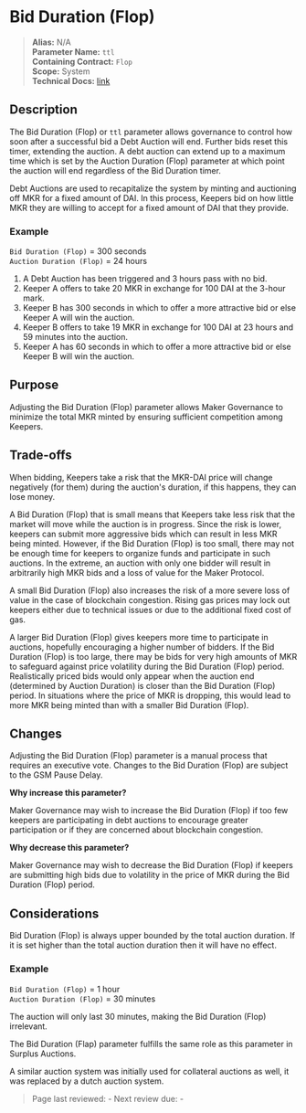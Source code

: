 # Bid Duration (Flop)

>**Alias:** N/A  
>**Parameter Name:** `ttl`  
>**Containing Contract:** `Flop`  
>**Scope:** System  
>**Technical Docs:** [link](https://docs.makerdao.com/smart-contract-modules/system-stabilizer-module/flop-detailed-documentation)  

## Description
The Bid Duration (Flop) or `ttl` parameter allows governance to control how soon after a successful bid a Debt Auction will end. Further bids reset this timer, extending the auction. A debt auction can extend up to a maximum time which is set by the Auction Duration (Flop) parameter at which point the auction will end regardless of the Bid Duration timer.

Debt Auctions are used to recapitalize the system by minting and auctioning off MKR for a fixed amount of DAI. In this process, Keepers bid on how little MKR they are willing to accept for a fixed amount of DAI that they provide. 

### Example

`Bid Duration (Flop)` = 300 seconds  
`Auction Duration (Flop)` = 24 hours  

1. A Debt Auction has been triggered and 3 hours pass with no bid.
2. Keeper A offers to take 20 MKR in exchange for 100 DAI at the 3-hour mark.
3. Keeper B has 300 seconds in which to offer a more attractive bid or else Keeper A will win the auction.
4. Keeper B offers to take 19 MKR in exchange for 100 DAI at 23 hours and 59 minutes into the auction.
5. Keeper A has 60 seconds in which to offer a more attractive bid or else Keeper B will win the auction.

## Purpose
Adjusting the Bid Duration (Flop) parameter allows Maker Governance to minimize the total MKR minted by ensuring sufficient competition among Keepers.

## Trade-offs
When bidding, Keepers take a risk that the MKR-DAI price will change negatively (for them) during the auction's duration, if this happens, they can lose money.

A Bid Duration (Flop) that is small means that Keepers take less risk that the market will move while the auction is in progress. Since the risk is lower, keepers can submit more aggressive bids which can result in less MKR being minted. However, if the Bid Duration (Flop) is too small, there may not be enough time for keepers to organize funds and participate in such auctions. In the extreme, an auction with only one bidder will result in arbitrarily high MKR bids and a loss of value for the Maker Protocol.

A small Bid Duration (Flop) also increases the risk of a more severe loss of value in the case of blockchain congestion. Rising gas prices may lock out keepers either due to technical issues or due to the additional fixed cost of gas. 

A larger Bid Duration (Flop) gives keepers more time to participate in auctions, hopefully encouraging a higher number of bidders. If the Bid Duration (Flop) is too large, there may be bids for very high amounts of MKR to safeguard against price volatility during the Bid Duration (Flop) period. Realistically priced bids would only appear when the auction end (determined by Auction Duration) is closer than the Bid Duration (Flop) period. In situations where the price of MKR is dropping, this would lead to more MKR being minted than with a smaller Bid Duration (Flop).

## Changes
Adjusting the Bid Duration (Flop) parameter is a manual process that requires an executive vote. Changes to the Bid Duration (Flop) are subject to the GSM Pause Delay.

**Why increase this parameter?**

Maker Governance may wish to increase the Bid Duration (Flop) if too few keepers are participating in debt auctions to encourage greater participation or if they are concerned about blockchain congestion.

**Why decrease this parameter?**

Maker Governance may wish to decrease the Bid Duration (Flop) if keepers are submitting high bids due to volatility in the price of MKR during the Bid Duration (Flop) period.

## Considerations
Bid Duration (Flop) is always upper bounded by the total auction duration. If it is set higher than the total auction duration then it will have no effect. 

### Example
`Bid Duration (Flop)` = 1 hour  
`Auction Duration (Flop)` = 30 minutes

The auction will only last 30 minutes, making the Bid Duration (Flop) irrelevant.

The Bid Duration (Flap) parameter fulfills  the same role as this parameter in Surplus Auctions.

A similar auction system was initially used for collateral auctions as well, it was replaced by a dutch auction system. 

>Page last reviewed: -
>Next review due: -

